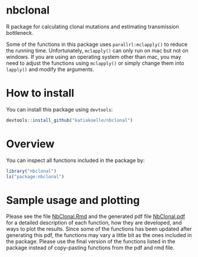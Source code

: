 # nbclonal

R package for calculating clonal mutations and estimating transmission bottleneck.

Some of the functions in this package uses `parallrl:mclapply()` to reduce the running time. Unfortunately, `mclapply()` can only run on mac but not on windows. If you are using an operating system other than mac, you may need to adjust the functions using `mclapply()` or simply change them into `lapply()` and modify the arguments.

# How to install

You can install this package using `devtools`:

```r
devtools::install_github("katiakoelle/nbclonal")
```

# Overview

You can inspect all functions included in the package by:

```r
library("nbclonal")
ls("package:nbclonal")
```

# Sample usage and plotting

Please see the file [NbClonal.Rmd](https://github.com/katiakoelle/nbclonal/blob/ac803336bcbd3d2d7b2329aac69704b1b2ce73a2/NbClonal.Rmd) and the generated pdf file [NbClonal.pdf](https://github.com/katiakoelle/nbclonal/blob/d118817215f96ea4d2634377161d7a937d9385be/NbClonal.pdf) for a detailed description of each function, how they are developed, and ways to plot the results. Since some of the functions has been updated after generating this pdf, the functions may vary a little bit as the ones included in the package. Please use the final version of the functions listed in the package instead of copy-pasting functions from the pdf and rmd file.
